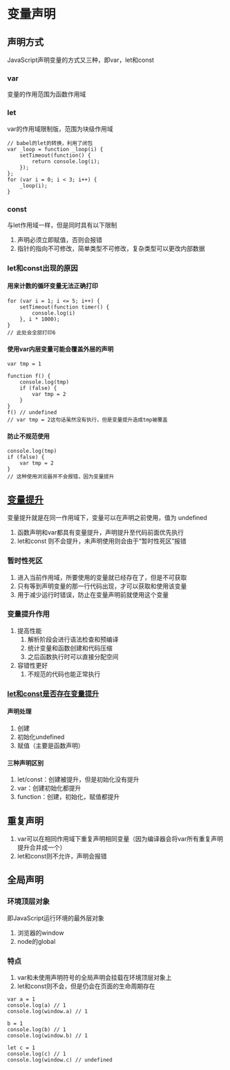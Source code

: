 # 变量声明

## 声明方式

JavaScript声明变量的方式又三种，即var，let和const

### var

变量的作用范围为函数作用域

### let

var的作用域限制版，范围为块级作用域

```JS
// babel的let的转换，利用了闭包
var _loop = function _loop(i) {
    setTimeout(function() {
        return console.log(i);
    });
};
for (var i = 0; i < 3; i++) {
    _loop(i);
}
```

### const

与let作用域一样，但是同时具有以下限制
1. 声明必须立即赋值，否则会报错
2. 指针的指向不可修改，简单类型不可修改，复杂类型可以更改内部数据

### let和const出现的原因

#### 用来计数的循环变量无法正确打印

```JS
for (var i = 1; i <= 5; i++) {
    setTimeout(function timer() {
        console.log(i)
    }, i * 1000);
}
// 此处会全部打印6
```

#### 使用var内层变量可能会覆盖外层的声明

```JS
var tmp = 1

function f() {
    console.log(tmp)
    if (false) {
        var tmp = 2
    }
}
f() // undefined
// var tmp = 2这句话虽然没有执行，但是变量提升造成tmp被覆盖
```

#### 防止不规范使用

```JS
console.log(tmp)
if (false) {
    var tmp = 2
}
// 这种使用浏览器并不会报错，因为变量提升
```

## [变量提升](https://juejin.cn/post/6844904051369312263)

变量提升就是在同一作用域下，变量可以在声明之前使用，值为 undefined

1. 函数声明和var都具有变量提升，声明提升至代码前面优先执行
2. let和const 则不会提升，未声明使用则会由于“暂时性死区”报错

### 暂时性死区

1. 进入当前作用域，所要使用的变量就已经存在了，但是不可获取
2. 只有等到声明变量的那一行代码出现，才可以获取和使用该变量
3. 用于减少运行时错误，防止在变量声明前就使用这个变量

### 变量提升作用

1. 提高性能
   1. 解析阶段会进行语法检查和预编译
   2. 统计变量和函数创建和代码压缩
   3. 之后函数执行时可以直接分配空间
2. 容错性更好
   1. 不规范的代码也能正常执行

### [let和const是否存在变量提升](https://zhuanlan.zhihu.com/p/28140450)

#### 声明处理

1. 创建
2. 初始化undefined
3. 赋值（主要是函数声明）

#### 三种声明区别

1. let/const：创建被提升，但是初始化没有提升
2. var：创建初始化都提升
3. function：创建，初始化，赋值都提升

## 重复声明

1. var可以在相同作用域下重复声明相同变量（因为编译器会将var所有重复声明提升合并成一个）
2. let和const则不允许，声明会报错

## 全局声明

### 环境顶层对象

即JavaScript运行环境的最外层对象
1. 浏览器的window
2. node的global

### 特点

1. var和未使用声明符号的全局声明会挂载在环境顶层对象上
2. let和const则不会，但是仍会在页面的生命周期存在

```JS
var a = 1
console.log(a) // 1
console.log(window.a) // 1

b = 1
console.log(b) // 1
console.log(window.b) // 1

let c = 1
console.log(c) // 1
console.log(window.c) // undefined
```
